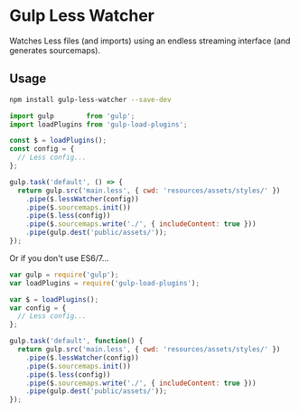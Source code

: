 # Gulp Less Watcher

Watches Less files (and imports) using an endless streaming interface (and generates sourcemaps).

## Usage

```bash
npm install gulp-less-watcher --save-dev
```

```javascript
import gulp        from 'gulp';
import loadPlugins from 'gulp-load-plugins';

const $ = loadPlugins();
const config = {
  // Less config...
};

gulp.task('default', () => {
  return gulp.src('main.less', { cwd: 'resources/assets/styles/' })
    .pipe($.lessWatcher(config))
    .pipe($.sourcemaps.init())
    .pipe($.less(config))
    .pipe($.sourcemaps.write('./', { includeContent: true }))
    .pipe(gulp.dest('public/assets/'));
});
```

Or if you don't use ES6/7...

```javascript
var gulp = require('gulp');
var loadPlugins = require('gulp-load-plugins');

var $ = loadPlugins();
var config = {
  // Less config...
};

gulp.task('default', function() {
  return gulp.src('main.less', { cwd: 'resources/assets/styles/' })
    .pipe($.lessWatcher(config))
    .pipe($.sourcemaps.init())
    .pipe($.less(config))
    .pipe($.sourcemaps.write('./', { includeContent: true }))
    .pipe(gulp.dest('public/assets/'));
});
```

